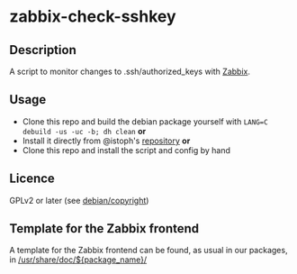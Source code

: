 # zabbix-check-sshkey

## Description

A script to monitor changes to .ssh/authorized_keys with [Zabbix](https://zabbix.com).

## Usage

* Clone this repo and build the debian package yourself with `LANG=C debuild -us -uc -b; dh clean`
**or**
* Install it directly from @istoph's [repository](https://blog.chr.istoph.de/repository/)
**or**
* Clone this repo and install the script and config by hand

## Licence

GPLv2 or later (see [debian/copyright](debian/copyright))

## Template for the Zabbix frontend

A template for the Zabbix frontend can be found, as usual in our packages, in [/usr/share/doc/${package_name}/](examples/)
